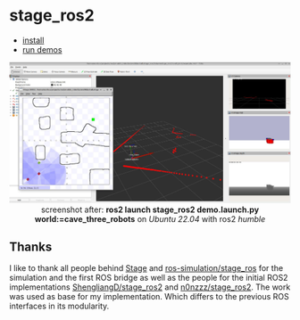 # stage_ros2
* [install](res/install.md)
* [run demos](res/demos.md)

<div align="center">
<img src="res/cave_three_robots_with_rviz.jpg" alt="stage and rviz with laser, tf, and cameras" width="800px" /><br>
screenshot after: <b>ros2 launch stage_ros2 demo.launch.py world:=cave_three_robots</b> on <i>Ubuntu 22.04</i> with ros2 <i>humble</i>
</div>

## Thanks
I like to thank all people behind [Stage](https://github.com/rtv/Stage) and [ros-simulation/stage_ros](https://github.com/ros-simulation) for the simulation and the first ROS bridge as well as the people for the initial ROS2 implementations [ShengliangD/stage_ros2](https://github.com/ShengliangD/stage_ros2) and [n0nzzz/stage_ros2](https://github.com/n0nzzz/stage_ros2). The work was used as base for my implementation. Which differs to the previous ROS interfaces in its modularity.